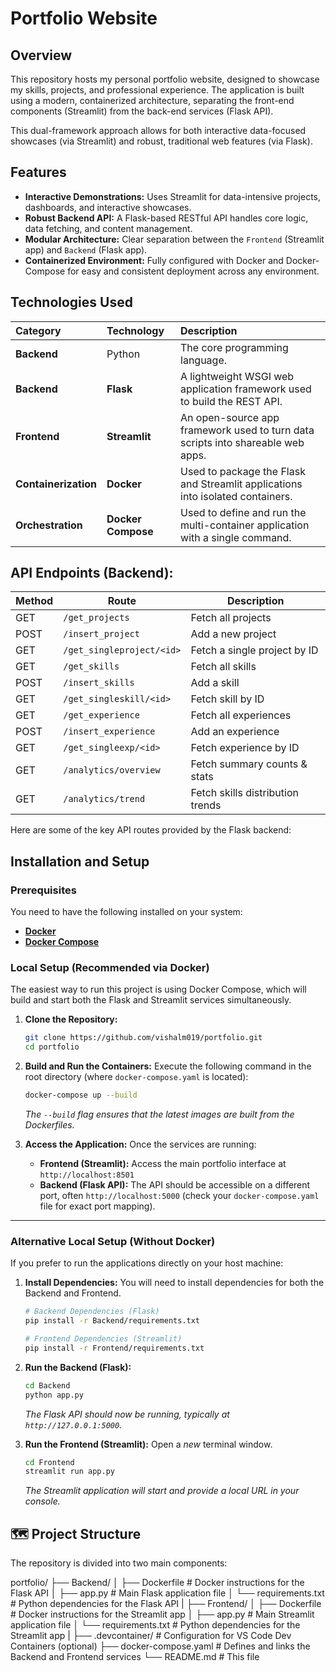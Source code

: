 # Portfolio Website

## Overview

This repository hosts my personal portfolio website, designed to showcase my skills, projects, and professional experience. The application is built using a modern, containerized architecture, separating the front-end components (Streamlit) from the back-end services (Flask API).

This dual-framework approach allows for both interactive data-focused showcases (via Streamlit) and robust, traditional web features (via Flask).

## Features

* **Interactive Demonstrations:** Uses Streamlit for data-intensive projects, dashboards, and interactive showcases.
* **Robust Backend API:** A Flask-based RESTful API handles core logic, data fetching, and content management.
* **Modular Architecture:** Clear separation between the `Frontend` (Streamlit app) and `Backend` (Flask app).
* **Containerized Environment:** Fully configured with Docker and Docker-Compose for easy and consistent deployment across any environment.

## Technologies Used

| Category | Technology | Description |
| :--- | :--- | :--- |
| **Backend** | Python | The core programming language. |
| **Backend** | **Flask** | A lightweight WSGI web application framework used to build the REST API. |
| **Frontend** | **Streamlit** | An open-source app framework used to turn data scripts into shareable web apps. |
| **Containerization** | **Docker** | Used to package the Flask and Streamlit applications into isolated containers. |
| **Orchestration** | **Docker Compose** | Used to define and run the multi-container application with a single command. |

## API Endpoints (Backend):

| Method                             | Route                     | Description                      |
| ---------------------------------- | ------------------------- | -------------------------------- |
| GET                                | `/get_projects`           | Fetch all projects               |
| POST                               | `/insert_project`         | Add a new project                |
| GET                                | `/get_singleproject/<id>` | Fetch a single project by ID     |
| GET                                | `/get_skills`             | Fetch all skills                 |
| POST                               | `/insert_skills`          | Add a skill                      |
| GET                                | `/get_singleskill/<id>`   | Fetch skill by ID                |
| GET                                | `/get_experience`         | Fetch all experiences            |
| POST                               | `/insert_experience`      | Add an experience                |
| GET                                | `/get_singleexp/<id>`     | Fetch experience by ID           |
| GET                                | `/analytics/overview`     | Fetch summary counts & stats     |
| GET                                | `/analytics/trend`        | Fetch skills distribution trends |


Here are some of the key API routes provided by the Flask backend:
## Installation and Setup

### Prerequisites

You need to have the following installed on your system:

* [**Docker**](https://docs.docker.com/get-docker/)
* [**Docker Compose**](https://docs.docker.com/compose/install/)

### Local Setup (Recommended via Docker)

The easiest way to run this project is using Docker Compose, which will build and start both the Flask and Streamlit services simultaneously.

1.  **Clone the Repository:**
    ```bash
    git clone https://github.com/vishalm019/portfolio.git
    cd portfolio
    ```

2.  **Build and Run the Containers:**
    Execute the following command in the root directory (where `docker-compose.yaml` is located):
    ```bash
    docker-compose up --build
    ```
    *The `--build` flag ensures that the latest images are built from the Dockerfiles.*

3.  **Access the Application:**
    Once the services are running:
    * **Frontend (Streamlit):** Access the main portfolio interface at `http://localhost:8501`
    * **Backend (Flask API):** The API should be accessible on a different port, often `http://localhost:5000` (check your `docker-compose.yaml` file for exact port mapping).

---

### Alternative Local Setup (Without Docker)

If you prefer to run the applications directly on your host machine:

1.  **Install Dependencies:**
    You will need to install dependencies for both the Backend and Frontend.

    ```bash
    # Backend Dependencies (Flask)
    pip install -r Backend/requirements.txt

    # Frontend Dependencies (Streamlit)
    pip install -r Frontend/requirements.txt
    ```

2.  **Run the Backend (Flask):**
    ```bash
    cd Backend
    python app.py
    ```
    *The Flask API should now be running, typically at `http://127.0.0.1:5000`.*

3.  **Run the Frontend (Streamlit):**
    Open a *new* terminal window.
    ```bash
    cd Frontend
    streamlit run app.py
    ```
    *The Streamlit application will start and provide a local URL in your console.*

## 🗺️ Project Structure

The repository is divided into two main components:

portfolio/
├── Backend/
│   ├── Dockerfile             # Docker instructions for the Flask API
│   ├── app.py                 # Main Flask application file
│   └── requirements.txt       # Python dependencies for the Flask API
|
├── Frontend/
│   ├── Dockerfile             # Docker instructions for the Streamlit app
│   ├── app.py                 # Main Streamlit application file
│   └── requirements.txt       # Python dependencies for the Streamlit app
|
├── .devcontainer/             # Configuration for VS Code Dev Containers (optional)
├── docker-compose.yaml        # Defines and links the Backend and Frontend services
└── README.md                  # This file